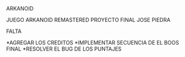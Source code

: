 ARKANOID 

JUEGO ARKANOID REMASTERED
PROYECTO FINAL JOSE PIEDRA 

FALTA

*AGREGAR LOS CREDITOS
*IMPLEMENTAR SECUENCIA DE EL BOOS FINAL
*RESOLVER EL BUG DE LOS PUNTAJES

